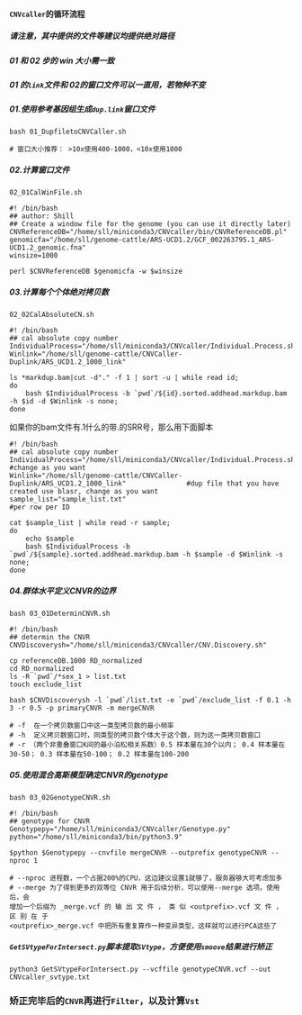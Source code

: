 #### `CNVcaller`的循环流程
##### 请注意，其中提供的文件等建议均提供绝对路径
##### 01 和 02 步的 win 大小需一致
##### 01 的`link`文件和 02的窗口文件可以一直用，若物种不变
##### 01.使用参考基因组生成`dup.link`窗口文件
```
bash 01_DupfiletoCNVCaller.sh

# 窗口大小推荐： >10x使用400-1000，<10x使用1000
```
##### 02.计算窗口文件
`02_01CalWinFile.sh`
```
#! /bin/bash
## author: Shill
## Create a window file for the genome (you can use it directly later)                                      
CNVReferenceDB="/home/sll/miniconda3/CNVcaller/bin/CNVReferenceDB.pl"
genomicfa="/home/sll/genome-cattle/ARS-UCD1.2/GCF_002263795.1_ARS-UCD1.2_genomic.fna"
winsize=1000

perl $CNVReferenceDB $genomicfa -w $winsize
```
##### 03.计算每个个体绝对拷贝数
`02_02CalAbsoluteCN.sh`
```
#! /bin/bash
## cal absolute copy number
IndividualProcess="/home/sll/miniconda3/CNVcaller/Individual.Process.sh"
Winlink="/home/sll/genome-cattle/CNVCaller-Duplink/ARS_UCD1.2_1000_link"

ls *markdup.bam|cut -d"." -f 1 | sort -u | while read id;
do
    bash $IndividualProcess -b `pwd`/${id}.sorted.addhead.markdup.bam -h $id -d $Winlink -s none;
done 
```
如果你的bam文件有.1什么的带.的SRR号，那么用下面脚本
```
#! /bin/bash
## cal absolute copy number
IndividualProcess="/home/sll/miniconda3/CNVcaller/Individual.Process.sh"               #change as you want
Winlink="/home/sll/genome-cattle/CNVCaller-Duplink/ARS_UCD1.2_1000_link"               #dup file that you have created use blasr, change as you want
sample_list="sample_list.txt"                                                          #per row per ID

cat $sample_list | while read -r sample;
do
    echo $sample
    bash $IndividualProcess -b `pwd`/${sample}.sorted.addhead.markdup.bam -h $sample -d $Winlink -s none;
done
```
##### 04.群体水平定义CNVR的边界
`bash 03_01DeterminCNVR.sh`
```
#! /bin/bash
## determin the CNVR 
CNVDiscoverysh="/home/sll/miniconda3/CNVcaller/CNV.Discovery.sh"

cp referenceDB.1000 RD_normalized
cd RD_normalized
ls -R `pwd`/*sex_1 > list.txt
touch exclude_list

bash $CNVDiscoverysh -l `pwd`/list.txt -e `pwd`/exclude_list -f 0.1 -h 3 -r 0.5 -p primaryCNVR -m mergeCNVR

# -f  在一个拷贝数窗口中这一类型拷贝数的最小频率
# -h  定义拷贝数窗口时，同类型的拷贝数个体大于这个数，则为这一类拷贝数窗口
# -r （两个非重叠窗口K间的最小泊松相关系数）0.5 样本量在30个以内； 0.4 样本量在30-50； 0.3 样本量在50-100； 0.2 样本量在100-200
```
##### 05.使用混合高斯模型确定CNVR的genotype
`bash 03_02GenotypeCNVR.sh`
```
#! /bin/bash
## genotype for CNVR
Genotypepy="/home/sll/miniconda3/CNVcaller/Genotype.py"
python="/home/sll/miniconda3/bin/python3.9"

$python $Genotypepy --cnvfile mergeCNVR --outprefix genotypeCNVR --nproc 1

# --nproc 进程数，一个占据200%的CPU，这边建议设置1就够了，服务器够大可考虑加多
# --merge 为了得到更多的双等位 CNVR 用于后续分析，可以使用--merge 选项。使用后，会
增加一个后缀为 _merge.vcf 的 输 出 文 件 ， 类 似 <outprefix>.vcf 文 件 ， 区 别 在 于
<outprefix>_merge.vcf 中把所有重复算作一种变异类型，这样就可以进行PCA这些了
```

##### `GetSVtypeForIntersect.py`脚本提取`SVtype`，方便使用`smoove`结果进行矫正
```
python3 GetSVtypeForIntersect.py --vcffile genotypeCNVR.vcf --out CNVcaller_svtype.txt
```

### 矫正完毕后的`CNVR`再进行`Filter`，以及计算`Vst`
